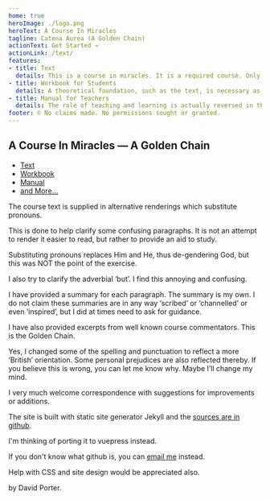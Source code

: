 ```yaml
---
home: true
heroImage: ./logo.png
heroText: A Course In Miracles
tagline: Catena Aurea (A Golden Chain)
actionText: Get Started →
actionLink: /text/
features:
- title: Text
  details: This is a course in miracles. It is a required course. Only the time you take it is voluntary. Free will does not mean that you can establish the curriculum. It means only that you can elect what you want to take at a given time. The course does not aim at teaching the meaning of love, for that is beyond what can be taught. It does aim, however, at removing the blocks to the awareness of love’s presence, which is your natural inheritance. The opposite of love is fear, but what is all-encompassing can have no opposite.
- title: Workbook for Students
  details: A theoretical foundation, such as the text, is necessary as a background to make these exercises meaningful. Yet it is the exercises that will make the goal possible. An untrained mind can accomplish nothing. It is the purpose of these exercises to train the mind to think along the lines which the course sets forth.
- title: Manual for Teachers
  details: The role of teaching and learning is actually reversed in the thinking of the world. The reversal is characteristic. It seems as if the teacher and the learner are separated, the teacher giving something to the learner rather than to himself. Further, the act of teaching is regarded as a special activity in which one engages only a relatively small proportion of one’s time. The course, on the other hand, emphasises that to teach is to learn, so that teacher and learner are the same. It also emphasises that teaching is a constant process; it goes on every moment of the day and continues into sleeping thoughts as well.
footer: © No claims made. No permissions sought or granted. 
---
```



## A Course In Miracles — A Golden Chain

- [Text](/text/)
- [Workbook](/workbook/)
- [Manual](/manual/)
- [and More…](/more/)


The course text is supplied in alternative renderings which substitute pronouns.

This is done to help clarify some confusing paragraphs. It is not an attempt to render it easier to read, but rather to provide an aid to study.

Substituting pronouns replaces Him and He, thus de-gendering God, but this was NOT the point of the exercise.

I also try to clarify the adverbial ‘but’. I find this annoying and confusing.

I have provided a summary for each paragraph. The summary is my own. I do not claim these summaries are in any way ‘scribed’ or ‘channelled’ or even ‘inspired’, but I did at times need to ask for guidance.

I have also provided excerpts from well known course commentators. This is the Golden Chain.

Yes, I changed some of the spelling and punctuation to reflect a more ‘British’ orientation. Some personal prejudices are also reflected thereby. If you believe this is wrong, you can let me know why. Maybe I’ll change my mind.

I very much welcome correspondence with suggestions for improvements or additions.

The site is built with static site generator Jekyll and the <a href=https://github.com/W-David-Porter/acim>sources are in github</a>. 

I'm thinking of porting it to vuepress instead. 

If you don't know what github is, you can <a href=mailto:acim@fea.st>email me</a> instead. 

Help with CSS and site design would be appreciated also.

by David Porter. 